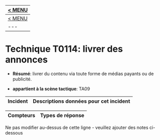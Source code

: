 |[< MENU](../README.md)|
|---|
|[< MENU](../../README.md)|
|---|
# Technique T0114: livrer des annonces

* **Résumé**: livrer du contenu via toute forme de médias payants ou de publicité.

* **appartient à la scène tactique**: TA09


|Incident |Descriptions données pour cet incident |
|-------- |-------------------- |



|Compteurs |Types de réponse |
|-------- |-------------- |


Ne pas modifier au-dessus de cette ligne - veuillez ajouter des notes ci-dessous